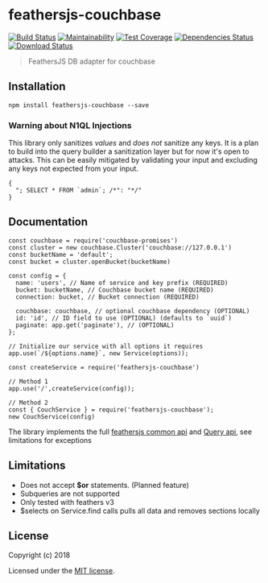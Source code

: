 # feathersjs-couchbase

[![Build Status](https://travis-ci.org/Sieabah/feathersjs-couchbase.svg?branch=master)](https://travis-ci.org/Sieabah/feathersjs-couchbase)
[![Maintainability](https://api.codeclimate.com/v1/badges/ac6cb7962df1a5a5958a/maintainability)](https://codeclimate.com/github/Sieabah/feathersjs-couchbase/maintainability)
[![Test Coverage](https://api.codeclimate.com/v1/badges/ac6cb7962df1a5a5958a/test_coverage)](https://codeclimate.com/github/Sieabah/feathersjs-couchbase/test_coverage)
[![Dependencies Status](https://david-dm.org/sieabah/feathersjs-couchbase/status.svg)](https://david-dm.org/sieabah/feathersjs-couchbase)
[![Download Status](https://img.shields.io/npm/dm/@Sieabah/feathersjs-couchbase.svg?style=flat-square)](https://www.npmjs.com/package/@Sieabah/feathersjs-couchbase)

> FeathersJS DB adapter for couchbase

## Installation

```
npm install feathersjs-couchbase --save
```

### Warning about N1QL Injections

This library only sanitizes *values* and *does not* sanitize any keys. It is a plan to build into the query builder
a sanitization layer but for now it's open to attacks. This can be easily mitigated by validating your input and 
excluding any keys not expected from your input.

```
{
  "; SELECT * FROM `admin`; /*": "*/"
}
``` 

## Documentation

```
const couchbase = require('couchbase-promises')
const cluster = new couchbase.Cluster('couchbase://127.0.0.1')
const bucketName = 'default';
const bucket = cluster.openBucket(bucketName)

const config = {
  name: 'users', // Name of service and key prefix (REQUIRED)
  bucket: bucketName, // Couchbase bucket name (REQUIRED)
  connection: bucket, // Bucket connection (REQUIRED)
  
  couchbase: couchbase, // optional couchbase dependency (OPTIONAL)
  id: 'id', // ID field to use (OPTIONAL) (defaults to `uuid`)
  paginate: app.get('paginate'), // (OPTIONAL)
};

// Initialize our service with all options it requires
app.use(`/${options.name}`, new Service(options));
 
const createService = require('feathersjs-couchbase')
  
// Method 1
app.use('/',createService(config));
 
// Method 2
const { CouchService } = require('feathersjs-couchbase');
new CouchService(config)
```

The library implements the full [feathersjs common api](https://docs.feathersjs.com/api/databases/common.html) and 
[Query api](https://docs.feathersjs.com/api/databases/querying.html), see limitations for exceptions

## Limitations

- Does not accept **$or** statements. (Planned feature)
- Subqueries are not supported
- Only tested with feathers v3
- $selects on Service.find calls pulls all data and removes sections locally

## License

Copyright (c) 2018

Licensed under the [MIT license](LICENSE).

